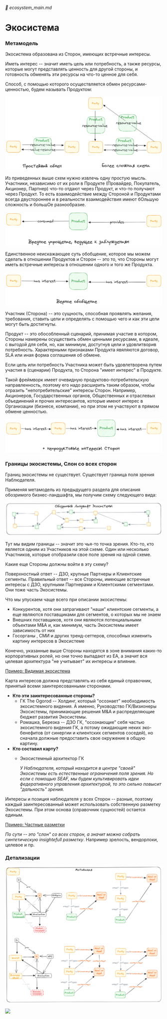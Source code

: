 ###### :green_book: ecosystem_main.md
# Экосистема

### Метамодель

Экосистема образована из Сторон, имеющих встречные интересы.

Иметь интерес -- значит иметь цель или потребность, а также ресурсы, которые могут представлять ценность для другой стороны, и готовность обменять эти ресурсы на что-то ценное для себя.

Способ, с помощью которого осуществляется обмен ресурсами-ценностью, будем называть Продуктом:

![](bi_way_value_exchange.png)

Из приведенных выше схем нужно извлечь одну простую мысль. Участники, независимо от их роли в Продукте (Провайдер, Покупатель, Акционер, Партнер) что-то отдают через Продукт, и что-то получают через Продукт. То есть взаимодействие между Стороной и Продуктами всегда двустороннее и в реальности взаимодействия имеют бОльшую сложность и большОе разнообразие. 

![](wrong_value_exchange_description.png)

Единственное неискажающее суть обобщение, которое мы можем сделать в отношении Продуктов и Сторон -- это то, что Стороны могут иметь встречные интересы в отношении одного и того же Продукта.

![](perfect_party_product_relations.png)

Участник (Сторона) -- это сущность, способная проявлять желания, требования, ставить цели и определять с помощью чего и как эти цели могут быть достигнуты.

Продукт -- это обособленный сценарий, принимая участие в котором, Стороны намерены осуществить обмен ценными ресурсами, в идеале, с выгодой для себя, но, как минимум, достугнув цели и удовлитворив потребность. Характерными признаками Продукта явяляются договор, SLA или иная форма соглашения об обмене.

Если цель или потребность Участника может быть удовлетворена путем участия в (сценарии) Продукта, то Сторона "имеет интерес" в Продукте.

Такой фреймворк имеет очевидную продуктово-потребительскую направленность, поэтому его надо расширить таким образом, чтобы отразить "непотребительские" интересы Сторон. Например, Акционеров, Государственных органов, Общественных и отраслевых объединений и прочих интересантов, которые имеют интерес в Организации (бизнесе, компании), но при этом не участвуют в прямом обмене ценностью.

![](party_party_product_relations.png)

### Границы экосистемы, Слон со всех сторон

Границ экосистемы не существует. Существует граница поля зрения Наблюдателя.

Применяя метамодель из предыдущего раздела для описания обозримого бизнес-ландшафта, мы получим схему следующего вида:

![](eco_landscape_observable.png)

Тут мы видим границы -- значит это чья-то точка зрения. Кто-то, кто является одним из Участников на этой схеме. Один или несколько Участников, которые отобразили свое поле зрения на одной схеме.

Какие еще Стороны должны войти в эту схему?

Поверхностный ответ -- ДЗО, крупные Партнеры и Клиентские сегменты. Правильный ответ -- все Стороны, имеющие встречные интересы с ДЗО, крупными Партнерами и Клиентскими сегментами. Они тоже часть Экосистемы. 

Что мы упускаем чаще всего при описании экосистемы:
* Конкурентов, хотя они затрагивают "наши" клиентские сегменты, а еще являются поставщиками для сегментов, о которых мы не знаем
* Внешних поставщиков, хотя они являются потенциальными объектами M&A и, как минимум, часть Экосистемы имеет зависимость от них
* Госорганы , СМИ и других тренд-сеттеров, способных изменить картину интересов в Экосистеме

Конечно, указанные выше Стороны находятся в зоне внимания каких-то корпоративных ролей, но они точно выпадают из EA, а значит вся целевая архитектура "не учитывает" их интересы и влияние.

[Пример: Видимая экосистема](/entities/ttl/view?id=ecosystem_aspect)

Карта интересов должна представлять из себя единый справочник, принятый всеми заинтересованными сторонами.

* **Кто эти заинтересованные стороны?**
    * ГК The Ogorod  -- Холдинг, который "осознает" необходимость экосистемного видения. А именно, Руководство ГК/Визионеры Экосистемы, принимающие решения M&A и распределяющие бюджет развития Экосистемы.
    * Ромашка, Березка -- ДЗО ГК, "осознающие" себя частью экосистемного видения ГК, а потому ожидающие неких эко-бенефитов (от синергии и клиентских сегментов соседей), но сначала должные предоставить свое окружение в общую картину.
* **Кто составил карту?**
    * Экосистемный архитектор ГК

        _У Наблюдателя, который находится в центре "своей" Экосистемы есть естественные ограничения поля зрения. Но если с помощью SEAF, мы будем культивировать идеи федеративного управления архитектурой, то это сильно повысит "дальность" зрения._

Интересы и позиция наблюдателя у всех Сторон -- разные, поэтому каждый заинтересованный может использовать собственную разметку Экосистемы. При этом основа (справочник сущностей) остается единым.

[Пример: Частные разметки](/entities/ttl/dimension?id=ecosystem_mappings)

*По сути -- это "слон" со всех сторон, а значит можно собрать синтетическую insightefull разметку*. Например зрелость, вендорлоки, целевое и пр.

### Детализации


![](motivation_aspect.png)

![](business_aspect.png)

